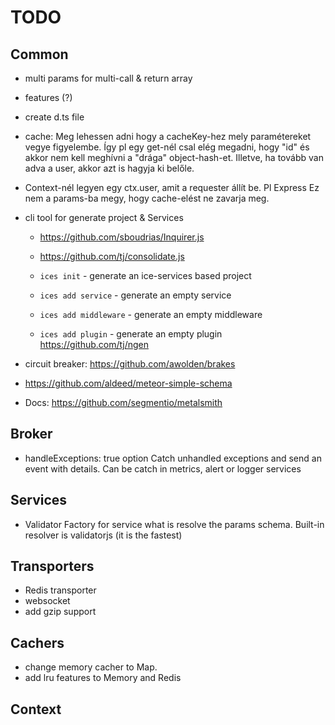 # TODO

## Common
- multi params for multi-call & return array
- features (?)

- create d.ts file

- cache: Meg lehessen adni hogy a cacheKey-hez mely paramétereket vegye figyelembe.
	Így pl egy get-nél csal elég megadni, hogy "id" és akkor nem kell meghívni
	a "drága" object-hash-et. Illetve, ha tovább van adva a user, akkor azt
	is hagyja ki belőle. 

- Context-nél legyen egy ctx.user, amit a requester állít be. Pl Express
	Ez nem a params-ba megy, hogy cache-elést ne zavarja meg.	


- cli tool for generate project & Services
	- https://github.com/sboudrias/Inquirer.js
	- https://github.com/tj/consolidate.js

	- `ices init` - generate an ice-services based project
	- `ices add service` - generate an empty service
	- `ices add middleware` - generate an empty middleware
	- `ices add plugin` - generate an empty plugin
	https://github.com/tj/ngen 

- circuit breaker: https://github.com/awolden/brakes
- https://github.com/aldeed/meteor-simple-schema

- Docs: https://github.com/segmentio/metalsmith

## Broker
- handleExceptions: true option
	Catch unhandled exceptions and send an event with details. Can be catch in metrics, alert or logger services

## Services
- Validator Factory for service what is resolve the params schema. Built-in resolver is validatorjs (it is the fastest)

## Transporters
- Redis transporter
- websocket
- add gzip support

## Cachers
- change memory cacher to Map.
- add lru features to Memory and Redis

## Context
